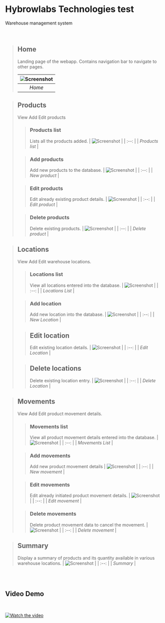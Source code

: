 # Hybrowlabs Technologies test
Warehouse management system  
<br /> <br/>

> ## Home  
> Landing page of the webapp. Contains navigation bar to navigate to other pages.   
> 
> | ![Screenshot](./images/home.png) |
> | :--: |
> | *Home* |

> ## Products  
> View Add Edit products
> 
>> ### Products list
>> Lists all the products added.
>> | ![Screenshot](./images/products_list.png) |
>> | :--: |
>> | *Products list* |
>
>> ### Add products
>> Add new products to the database. 
>> | ![Screenshot](./images/product_new.png) |
>> | :--: |
>>| *New product* |
>
>> ### Edit products
>> Edit already existing product details.
>> | ![Screenshot](./images/product_edit.png) |
>> | :--: |
>> | *Edit product* |
>
>> ### Delete products
>> Delete existing products.
>> | ![Screenshot](./images/product_delete.png) |
>> | :--: |
>> | *Delete product* |

> ## Locations
> View Add Edit warehouse locations.
>> ### Locations list
>> View all locations entered into the database.
>> | ![Screenshot](./images/locations_list.png) |
>> | :--: |
>> | *Locations List* |
>
>> ### Add location
>> Add new location into the database.
>> | ![Screenshot](./images/location_new.png) |
>> | :--: |
>> | *New Location* |
>
>> ## Edit location
>> Edit existing location details.
>> | ![Screenshot](./images/location_edit.png) |
>> | :--: |
>> | *Edit Location* |
>
>> ## Delete locations
>> Delete existing location entry.
>> | ![Screenshot](./images/location_delete.png) |
>> | :--: |
>> | *Delete Location* |

> ## Movements
> View Add Edit product movement details.
>> ### Movements list
>> View all product movement details entered into the database.
>> | ![Screenshot](./images/movements_list.png) |
>> | :--: |
>> | *Movements List* |
>
>> ### Add movements
>> Add new product movement details
>> | ![Screenshot](./images/movement_new.png) |
>> | :--: |
>> | *New movement* |
>
>> ### Edit movements
>> Edit already initiated product movement details.
>> | ![Screenshot](./images/movement_edit.png) |
>> | :--: |
>> | *Edit movement* |
>
>> ### Delete movements
>> Delete product movement data to cancel the movement.
>> | ![Screenshot](./images/movement_delete.png) |
>> | :--: |
>> | *Delete movement* |

> ## Summary
> Display a summary of products and its quantity available in various warehouse locations.
> | ![Screenshot](./images/summary.png) |
> | :--: |
> | *Summary* |

<br/><br/>

## Video Demo
<br/>  

[![Watch the video](./videos/demo.png)](./videos/demo.mp4)
